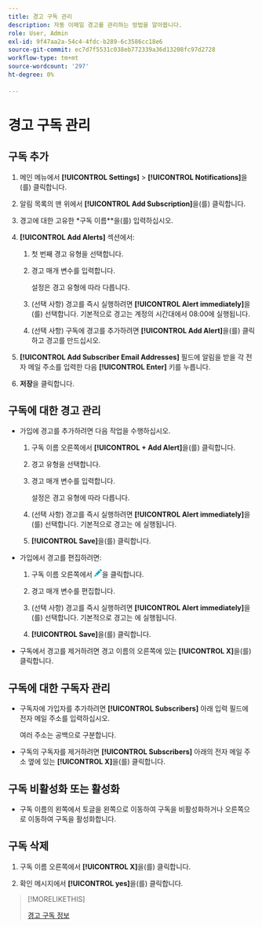 ```yaml
---
title: 경고 구독 관리
description: 자동 이메일 경고를 관리하는 방법을 알아봅니다.
role: User, Admin
exl-id: 9f47aa2a-54c4-4fdc-b289-6c3586cc18e6
source-git-commit: ec7d7f5531c038eb772339a36d13208fc97d2728
workflow-type: tm+mt
source-wordcount: '297'
ht-degree: 0%

---
```


# 경고 구독 관리

## 구독 추가

1. 메인 메뉴에서 **[!UICONTROL Settings]** > **[!UICONTROL Notifications]**&#x200B;을(를) 클릭합니다.

1. 알림 목록의 맨 위에서 **[!UICONTROL Add Subscription]**&#x200B;을(를) 클릭합니다.

1. 경고에 대한 고유한 *구독 이름**을(를) 입력하십시오.

1. **[!UICONTROL Add Alerts]** 섹션에서:

   1. 첫 번째 경고 유형을 선택합니다.

   1. 경고 매개 변수를 입력합니다.

      설정은 경고 유형에 따라 다릅니다.

   1. (선택 사항) 경고를 즉시 실행하려면 **[!UICONTROL Alert immediately]**&#x200B;을(를) 선택합니다. 기본적으로 경고는 계정의 시간대에서 08:00에 실행됩니다.

   1. (선택 사항) 구독에 경고를 추가하려면 **[!UICONTROL Add Alert]**&#x200B;을(를) 클릭하고 경고를 만드십시오.

1. **[!UICONTROL Add Subscriber Email Addresses]** 필드에 알림을 받을 각 전자 메일 주소를 입력한 다음 **[!UICONTROL Enter]** 키를 누릅니다.

1. **저장**&#x200B;을 클릭합니다.

## 구독에 대한 경고 관리

* 가입에 경고를 추가하려면 다음 작업을 수행하십시오.

   1. 구독 이름 오른쪽에서 **[!UICONTROL + Add Alert]**&#x200B;을(를) 클릭합니다.

   1. 경고 유형을 선택합니다.

   1. 경고 매개 변수를 입력합니다.

      설정은 경고 유형에 따라 다릅니다.

   1. (선택 사항) 경고를 즉시 실행하려면 **[!UICONTROL Alert immediately]**&#x200B;을(를) 선택합니다. 기본적으로 경고는 <!-- at what time? -->에 실행됩니다.

   1. **[!UICONTROL Save]**&#x200B;을(를) 클릭합니다.

* 가입에서 경고를 편집하려면:

   1. 구독 이름 오른쪽에서 ![편집](/help/dsp/assets/edit.png)을 클릭합니다.

   1. 경고 매개 변수를 편집합니다.

   1. (선택 사항) 경고를 즉시 실행하려면 **[!UICONTROL Alert immediately]**&#x200B;을(를) 선택합니다. 기본적으로 경고는 <!-- at what time? -->에 실행됩니다.

   1. **[!UICONTROL Save]**&#x200B;을(를) 클릭합니다.

* 구독에서 경고를 제거하려면 경고 이름의 오른쪽에 있는 **[!UICONTROL X]**&#x200B;을(를) 클릭합니다.

## 구독에 대한 구독자 관리

* 구독자에 가입자를 추가하려면 **[!UICONTROL Subscribers]** 아래 입력 필드에 전자 메일 주소를 입력하십시오.

  여러 주소는 공백으로 구분합니다.

* 구독의 구독자를 제거하려면 **[!UICONTROL Subscribers]** 아래의 전자 메일 주소 옆에 있는 **[!UICONTROL X]**&#x200B;을(를) 클릭합니다.

## 구독 비활성화 또는 활성화

* 구독 이름의 왼쪽에서 토글을 왼쪽으로 이동하여 구독을 비활성화하거나 오른쪽으로 이동하여 구독을 활성화합니다.

## 구독 삭제

1. 구독 이름 오른쪽에서 **[!UICONTROL X]**&#x200B;을(를) 클릭합니다.

1. 확인 메시지에서 **[!UICONTROL yes]**&#x200B;을(를) 클릭합니다.

>[!MORELIKETHIS]
>
>[경고 구독 정보](alerts-about.md)
